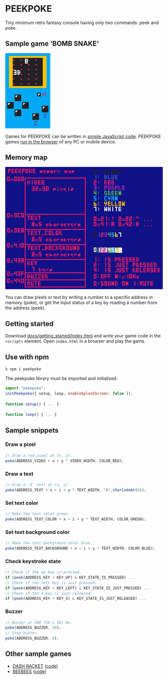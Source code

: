 # PEEKPOKE

Tiny minimum retro fantasy console having only two commands: peek and poke.

## Sample game 'BOMB SNAKE'

![BOMB SNAKE](./docs/screenshot.gif)

Games for PEEKPOKE can be written in [simple JavaScript code](./docs/bombsnake/main.js). PEEKPOKE games [run in the browser](https://abagames.github.io/peekpoke/bombsnake/) of any PC or mobile device.

## Memory map

![memory_map](./docs/memorymap.png)

You can draw pixels or text by writing a number to a specific address in memory (poke), or get the input status of a key by reading a number from the address (peek).

## Getting started

Download [docs/getting_started/index.html](https://raw.githubusercontent.com/abagames/peekpoke/master/docs/getting_started/index.html) and write your game code in the `<script>` element. Open `index.html` in a browser and play the game.

## Use with npm

```
% npm i peekpoke
```

The peekpoke library must be imported and initialized.

```JavaScript
import "peekpoke";
initPeekpoke({ setup, loop, enableSplashScreen: false });

function setup() { ... }

function loop() { ... }
```

## Sample snippets

### Draw a pixel

```JavaScript
// Draw a red pixel at (x, y).
poke(ADDRESS_VIDEO + x + y * VIDEO_WIDTH, COLOR_RED);
```

### Draw a text

```JavaScript
// Draw a 'A' text at (x, y).
poke(ADDRESS_TEXT + x + i + y * TEXT_WIDTH, "A",charCodeAt(0));
```

### Set text color

```JavaScript
// Make the text color green.
poke(ADDRESS_TEXT_COLOR + x + i + y * TEXT_WIDTH, COLOR_GREEN);
```

### Set text background color

```JavaScript
// Make the text background color blue.
poke(ADDRESS_TEXT_BACKGROUND + x + i + y * TEXT_WIDTH, COLOR_BLUE);
```

### Check keystroke state

```JavaScript
// Check if the up key is pressed.
if (peek(ADDRESS_KEY + KEY_UP) & KEY_STATE_IS_PRESSED) ...
// Check if the left key is just pressed.
if (peek(ADDRESS_KEY + KEY_LEFT) & KEY_STATE_IS_JUST_PRESSED) ...
// Check if the X key is just released.
if (peek(ADDRESS_KEY + KEY_X) & KEY_STATE_IS_JUST_RELEASED) ...
```

### Buzzer

```JavaScript
// Buzzer at 500 (50 x 10) Hz.
poke(ADDRESS_BUZZER, 50);
// Stop buzzer.
poke(ADDRESS_BUZZER, 0);
```

## Other sample games

- [DASH RACKET](https://abagames.github.io/peekpoke/dashracket/) ([code](./docs/dashracket/main.js))
- [BEEBEES](https://abagames.github.io/peekpoke/beebees/) ([code](./docs/beebees/main.js))
